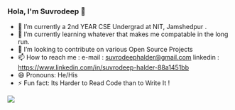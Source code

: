 ### Hola, I'm Suvrodeep  👋



- 🔭 I’m currently a 2nd YEAR CSE Undergrad at NIT, Jamshedpur .
- 🌱 I’m currently learning whatever that makes me compatable in the long run.
- 👯 I’m looking to contribute on various Open Source Projects
- 📫 How to reach me :   e-mail : suvrodeephalder@gmail.com     linkedin : https://www.linkedin.com/in/suvrodeep-halder-88a1451bb
- 😄 Pronouns: He/His
- ⚡ Fun fact: Its Harder to Read Code than to Write It !


<img src="https://github-readme-stats.vercel.app/api?username=Syntax0002&&show_icons=true&title_color=f5f5f5&icon_color=00ff00&text_color=f5f5f5&bg_color=22222">

